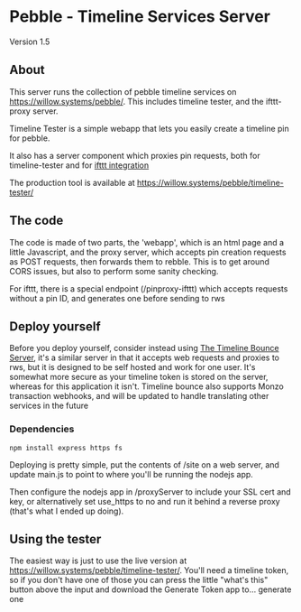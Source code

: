# Pebble - Timeline Services Server
Version 1.5
## About

This server runs the collection of pebble timeline services on https://willow.systems/pebble/. This includes timeline tester, and the ifttt-proxy server.

Timeline Tester is a simple webapp that lets you easily create a timeline pin for pebble.

It also has a server component which proxies pin requests, both for timeline-tester and for [ifttt integration](https://willow.systems/integrate-pebble-with-ifttt-once-again/)

The production tool is available at https://willow.systems/pebble/timeline-tester/

## The code

The code is made of two parts, the 'webapp', which is an html page and a little Javascript, and the proxy server, which accepts pin creation requests as POST requests, then forwards them to rebble. This is to get around CORS issues, but also to perform some sanity checking.

For ifttt, there is a special endpoint (/pinproxy-ifttt) which accepts requests without a pin ID, and generates one before sending to rws

## Deploy yourself

Before you deploy yourself, consider instead using [The Timeline Bounce Server](https://github.com/Willow-Systems/timeline-bounce-server), it's a similar server in that it accepts web requests and proxies to rws, but it is designed to be self hosted and work for one user. It's somewhat more secure as your timeline token is stored on the server, whereas for this application it isn't.
Timeline bounce also supports Monzo transaction webhooks, and will be updated to handle translating other services in the future

### Dependencies

`npm install express https fs`

Deploying is pretty simple, put the contents of /site on a web server, and update main.js to point to where you'll be running the nodejs app.

Then configure the nodejs app in /proxyServer to include your SSL cert and key, or alternatively set use_https to no and run it behind a reverse proxy (that's what I ended up doing).

## Using the tester

The easiest way is just to use the live version at https://willow.systems/pebble/timeline-tester/. You'll need a timeline token, so if you don't have one of those you can press the little "what's this" button above the input and download the Generate Token app to... generate one
